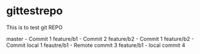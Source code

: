 # gittestrepo
This is to test git REPO

master - Commit 1
feature/b1 - Commit 2
feature/b2 - Commit 1
feature/b2 - Commit local 1
feautre/b1 - Remote commit 3
feature/b1 - local commit 4